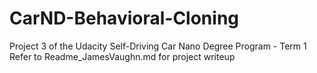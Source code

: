 # CarND-Behavioral-Cloning
Project 3 of the Udacity Self-Driving Car Nano Degree Program - Term 1
Refer to Readme_JamesVaughn.md for project writeup
